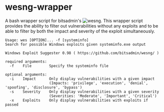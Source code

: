 # wesng-wrapper
A bash wrapper script for bitsadmin's ![wesng](https://github.com/bitsadmin/wesng).
This wrapper script provides the ability to filter out vulnerabilities without any exploits and to be able to filter by both the impact and severity of the exploit simultaneously.

```
Usage: wes [OPTION]... -f [systeminfo]
Search for possible Windows exploits given systeminfo.exe output

Windows Exploit Suggester 0.98 ( https://github.com/bitsadmin/wesng/ )

required arguments:
  -f    File        Specify the systeminfo file

optional arguments:
  -i    Impact      Only display vulnerabilities with a given impact
                    (Impacts: 'privilege', 'execution', 'denial', 'spoofing', 'disclosure', 'bypass')
  -s    Severity    Only display vulnerabilities with a given severity
                    (Severities: 'Moderate', 'Important', 'Critical')
  -x    Exploits    Only display vulnerabilities with exploits if passed
  ```
